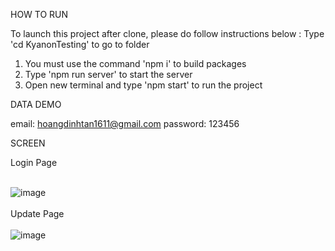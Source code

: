 HOW TO RUN

To launch this project after clone, please do follow instructions below :
Type 'cd KyanonTesting' to go to folder
1. You must use the command 'npm i' to build packages
2. Type 'npm run server' to start the server
3. Open new terminal and type 'npm start' to run the project



DATA DEMO

email: hoangdinhtan1611@gmail.com password: 123456

SCREEN

Login Page
<br>
<br>

![image](https://user-images.githubusercontent.com/38500698/223657661-8b30f994-c05d-47d5-b4f2-4633521b691a.png)
<br>
<br>
Update Page
<br>
<br>
![image](https://user-images.githubusercontent.com/38500698/223657791-582e10be-6f7f-4160-918d-498bc4fe9ebd.png)
